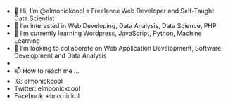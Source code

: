 - 👋 Hi, I’m @elmonickcool a Freelance Web Developer and Self-Taught Data Scientist
- 👀 I’m interested in Web Developing, Data Analysis, Data Science, PHP 
- 🌱 I’m currently learning Wordpress, JavaScript, Python, Machine Learning 
- 💞️ I’m looking to collaborate on Web Application Development, Software Development and Data Analysis
- 
- 📫 How to reach me ...
- IG: elmonickcool
- Twitter: elmoonickcool
- Facebook: elmo.nickol

<!---
elmonickcool/elmonickcool is a ✨ special ✨ repository because its `README.md` (this file) appears on your GitHub profile.
You can click the Preview link to take a look at your changes.
--->

